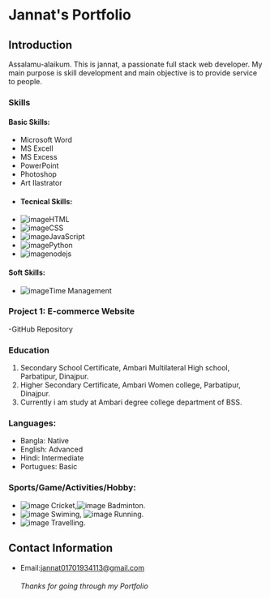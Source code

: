 # Jannat's Portfolio 

## Introduction
Assalamu-alaikum. This is jannat, a passionate full stack web developer. My main purpose is skill development and main objective is to provide service to people.
### Skills
#### **Basic Skills:**
- Microsoft Word
- MS Excell
- MS Excess
- PowerPoint
- Photoshop
- Art Ilastrator
- #### **Tecnical Skills:**
- ![image](https://github.com/Mst-Jannat/Mst-Jannat/assets/170112143/8b2812a7-10c9-4aac-ac07-97b30d256cad)HTML
- ![image](https://github.com/Mst-Jannat/Mst-Jannat/assets/170112143/ea50ebd3-3e3d-424f-aecc-97b2a4aaf7cc)CSS
- ![image](https://github.com/Mst-Jannat/Mst-Jannat/assets/170112143/c11727a0-6b3a-4504-8113-3e7354595509)JavaScript
- ![image](https://github.com/Mst-Jannat/Mst-Jannat/assets/170112143/e7133dc3-df89-4c05-ab3a-d3f9ef2b7aa3)Python
- ![image](https://github.com/Mst-Jannat/Mst-Jannat/assets/170112143/460c312e-d482-4b23-b0e9-b18b04a4f044)nodejs

 #### **Soft Skills:**
- ![image](https://github.com/Mst-Jannat/Mst-Jannat/assets/170112143/bf487113-b91b-40ee-ae16-010e55e2c1ef)Time Management
### Project 1: E-commerce Website
-GitHub Repository
### Education
1. Secondary School Certificate, Ambari Multilateral High school, Parbatipur, Dinajpur.
2. Higher Secondary Certificate, Ambari Women college, Parbatipur, Dinajpur.
3. Currently i am study at Ambari degree college department of BSS.
### Languages:
-   Bangla: Native
-   English: Advanced
-   Hindi: Intermediate
-   Portugues: Basic
### Sports/Game/Activities/Hobby:
- ![image](https://github.com/Mst-Jannat/Mst-Jannat/assets/170112143/b95c3ab0-902c-4d5c-9e3d-1c7a57314a19) Cricket,![image](https://github.com/Mst-Jannat/Mst-Jannat/assets/170112143/240aa774-a56b-4e76-b086-d661245dec87) Badminton.
- ![image](https://github.com/Mst-Jannat/Mst-Jannat/assets/170112143/9a24c0d3-e7fd-4fe2-85aa-29273a4a07dc) Swiming, ![image](https://github.com/Mst-Jannat/Mst-Jannat/assets/170112143/eda0e93d-1ddd-45eb-9ce3-fd4f1fb599de) Running.
- ![image](https://github.com/Mst-Jannat/Mst-Jannat/assets/170112143/726aa350-8ef6-4f56-ac48-f5600f3546bc) Travelling.
## Contact Information
- Email:jannat01701934113@gmail.com


  ###### Thanks for going through my Portfolio
  








  




